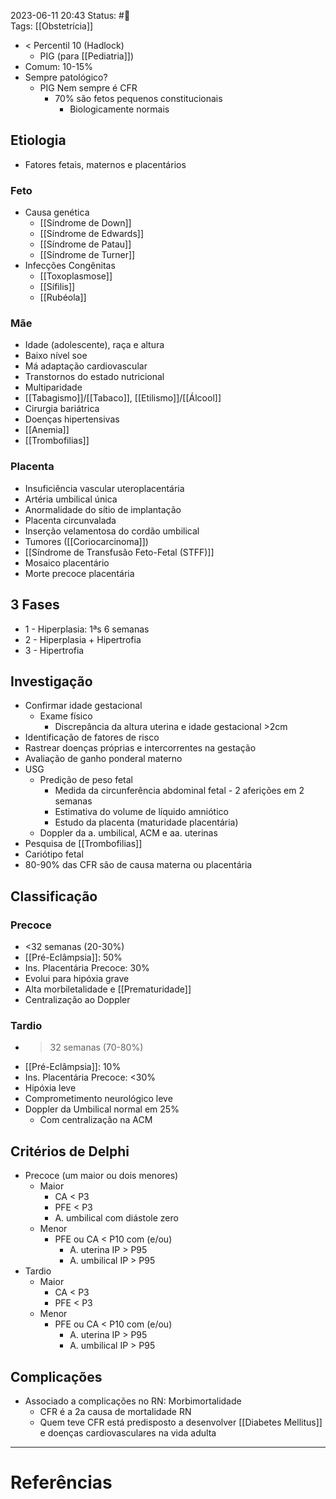 2023-06-11 20:43
Status: #🌱  
Tags: [[Obstetrícia]]
<br/>
- < Percentil 10 (Hadlock)
	- PIG (para [[Pediatria]])
- Comum: 10-15%
- Sempre patológico?
	- PIG Nem sempre é CFR
		- 70% são fetos pequenos constitucionais
			- Biologicamente normais
## Etiologia
- Fatores fetais, maternos e placentários
### Feto
- Causa genética
	- [[Síndrome de Down]]
	- [[Síndrome de Edwards]]
	- [[Síndrome de Patau]]
	- [[Síndrome de Turner]]
- Infecções Congênitas
	- [[Toxoplasmose]]
	- [[Sífilis]]
	- [[Rubéola]]
### Mãe
- Idade (adolescente), raça e altura
- Baixo nível soe
- Má adaptação cardiovascular
- Transtornos do estado nutricional
- Multiparidade
- [[Tabagismo]]/[[Tabaco]], [[Etilismo]]/[[Álcool]]
- Cirurgia bariátrica
- Doenças hipertensivas
- [[Anemia]]
- [[Trombofilias]]
### Placenta
- Insuficiência vascular uteroplacentária
- Artéria umbilical única
- Anormalidade do sítio de implantação
- Placenta circunvalada
- Inserção velamentosa do cordão umbilical
- Tumores ([[Coriocarcinoma]])
- [[Síndrome de Transfusão Feto-Fetal (STFF)]]
- Mosaico placentário
- Morte precoce placentária
## 3 Fases
- 1 - Hiperplasia: 1ªs 6 semanas
- 2 - Hiperplasia + Hipertrofia
- 3 - Hipertrofia
## Investigação
- Confirmar idade gestacional
	- Exame físico
		- Discrepância da altura uterina e idade gestacional >2cm
- Identificação de fatores de risco
- Rastrear doenças próprias e intercorrentes na gestação
- Avaliação de ganho ponderal materno
- USG
	- Predição de peso fetal
		- Medida da circunferência abdominal fetal - 2 aferições em 2 semanas
		- Estimativa do volume de líquido amniótico
		- Estudo da placenta (maturidade placentária)
	- Doppler da a. umbilical, ACM e aa. uterinas
- Pesquisa de [[Trombofilias]]
- Cariótipo fetal
- 80-90% das CFR são de causa materna ou placentária
## Classificação
### Precoce
- <32 semanas (20-30%)
- [[Pré-Eclâmpsia]]: 50%
- Ins. Placentária Precoce: 30%
- Evolui para hipóxia grave
- Alta morbiletalidade e [[Prematuridade]]
- Centralização ao Doppler
### Tardio
- >32 semanas (70-80%)
- [[Pré-Eclâmpsia]]: 10%
- Ins. Placentária Precoce: <30%
- Hipóxia leve
- Comprometimento neurológico leve
- Doppler da Umbilical normal em 25%
	- Com centralização na ACM
## Critérios de Delphi
- Precoce (um maior ou dois menores)
	- Maior
		- CA < P3
		- PFE < P3
		- A. umbilical com diástole zero
	- Menor
		- PFE ou CA < P10 com (e/ou)
			- A. uterina IP > P95 
			- A. umbilical IP > P95
- Tardio
	- Maior
		- CA < P3
		- PFE < P3
	- Menor
		- PFE ou CA < P10 com (e/ou)
			- A. uterina IP > P95 
			- A. umbilical IP > P95
## Complicações
- Associado a complicações no RN: Morbimortalidade
	- CFR é a 2a causa de mortalidade RN
	- Quem teve CFR está predisposto a desenvolver [[Diabetes Mellitus]] e doenças cardiovasculares na vida adulta
____
# Referências

